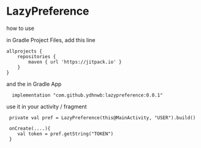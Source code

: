 # LazyPreference

how to use

in Gradle Project Files, add this line
```
allprojects {
	repositories {	
		maven { url 'https://jitpack.io' }
	}
}
```

and the in Gradle App

```
  implementation "com.github.ydhnwb:lazypreference:0.0.1"
```


use it in your activity / fragment

```
 private val pref = LazyPreference(this@MainActivity, "USER").build()
 
 onCreate(....){
    val token = pref.getString("TOKEN")
 }
```
  
